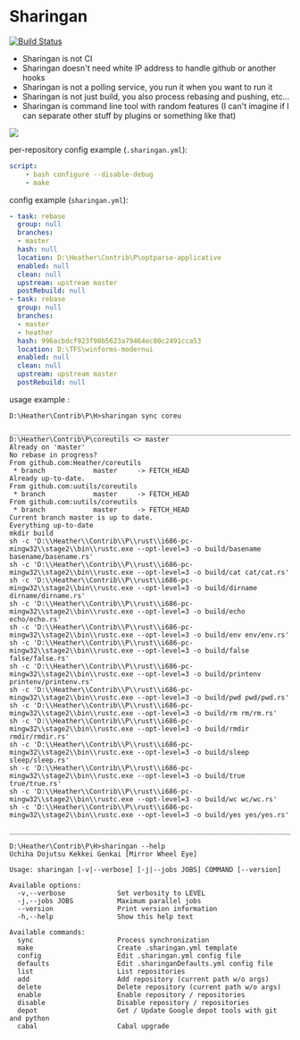 Sharingan
=========

[![Build Status](https://travis-ci.org/Heather/Sharingan.png?branch=master)](https://travis-ci.org/Heather/Sharingan)

 - Sharingan is not CI
 - Sharingan doesn't need white IP address to handle github or another hooks
 - Sharingan is not a polling service, you run it when you want to run it
 - Sharingan is not just build, you also process rebasing and pushing, etc...
 - Sharingan is command line tool with random features (I can't imagine if I can separate other stuff by plugins or something like that)

![](http://fc01.deviantart.net/fs70/f/2011/188/d/2/ember_mangekyou_sharingan_by_jinseiasakura-d3lcdmk.png)

per-repository config example (`.sharingan.yml`):
```yaml
script:
    - bash configure --disable-debug
    - make
```

config example (`sharingan.yml`):

```yaml
- task: rebase
  group: null
  branches:
  - master
  hash: null
  location: D:\Heather\Contrib\P\optparse-applicative
  enabled: null
  clean: null
  upstream: upstream master
  postRebuild: null
- task: rebase
  group: null
  branches:
  - master
  - heather
  hash: 996acbdcf923f98b5623a79464ec80c2491cca53
  location: D:\TFS\winforms-modernui
  enabled: null
  clean: null
  upstream: upstream master
  postRebuild: null
```

usage example :

``` shell
D:\Heather\Contrib\P\H>sharingan sync coreu
 __________________________________________________________________________________________
D:\Heather\Contrib\P\coreutils <> master
Already on 'master'
No rebase in progress?
From github.com:Heather/coreutils
 * branch            master     -> FETCH_HEAD
Already up-to-date.
From github.com:uutils/coreutils
 * branch            master     -> FETCH_HEAD
From github.com:uutils/coreutils
 * branch            master     -> FETCH_HEAD
Current branch master is up to date.
Everything up-to-date
mkdir build
sh -c 'D:\\Heather\\Contrib\\P\\rust\\i686-pc-mingw32\\stage2\\bin\\rustc.exe --opt-level=3 -o build/basename basename/basename.rs'
sh -c 'D:\\Heather\\Contrib\\P\\rust\\i686-pc-mingw32\\stage2\\bin\\rustc.exe --opt-level=3 -o build/cat cat/cat.rs'
sh -c 'D:\\Heather\\Contrib\\P\\rust\\i686-pc-mingw32\\stage2\\bin\\rustc.exe --opt-level=3 -o build/dirname dirname/dirname.rs'
sh -c 'D:\\Heather\\Contrib\\P\\rust\\i686-pc-mingw32\\stage2\\bin\\rustc.exe --opt-level=3 -o build/echo echo/echo.rs'
sh -c 'D:\\Heather\\Contrib\\P\\rust\\i686-pc-mingw32\\stage2\\bin\\rustc.exe --opt-level=3 -o build/env env/env.rs'
sh -c 'D:\\Heather\\Contrib\\P\\rust\\i686-pc-mingw32\\stage2\\bin\\rustc.exe --opt-level=3 -o build/false false/false.rs'
sh -c 'D:\\Heather\\Contrib\\P\\rust\\i686-pc-mingw32\\stage2\\bin\\rustc.exe --opt-level=3 -o build/printenv printenv/printenv.rs'
sh -c 'D:\\Heather\\Contrib\\P\\rust\\i686-pc-mingw32\\stage2\\bin\\rustc.exe --opt-level=3 -o build/pwd pwd/pwd.rs'
sh -c 'D:\\Heather\\Contrib\\P\\rust\\i686-pc-mingw32\\stage2\\bin\\rustc.exe --opt-level=3 -o build/rm rm/rm.rs'
sh -c 'D:\\Heather\\Contrib\\P\\rust\\i686-pc-mingw32\\stage2\\bin\\rustc.exe --opt-level=3 -o build/rmdir rmdir/rmdir.rs'
sh -c 'D:\\Heather\\Contrib\\P\\rust\\i686-pc-mingw32\\stage2\\bin\\rustc.exe --opt-level=3 -o build/sleep sleep/sleep.rs'
sh -c 'D:\\Heather\\Contrib\\P\\rust\\i686-pc-mingw32\\stage2\\bin\\rustc.exe --opt-level=3 -o build/true true/true.rs'
sh -c 'D:\\Heather\\Contrib\\P\\rust\\i686-pc-mingw32\\stage2\\bin\\rustc.exe --opt-level=3 -o build/wc wc/wc.rs'
sh -c 'D:\\Heather\\Contrib\\P\\rust\\i686-pc-mingw32\\stage2\\bin\\rustc.exe --opt-level=3 -o build/yes yes/yes.rs'
 __________________________________________________________________________________________
```

```shell
D:\Heather\Contrib\P\H>sharingan --help
Uchiha Dojutsu Kekkei Genkai [Mirror Wheel Eye]

Usage: sharingan [-v|--verbose] [-j|--jobs JOBS] COMMAND [--version]

Available options:
  -v,--verbose             Set verbosity to LEVEL
  -j,--jobs JOBS           Maximum parallel jobs
  --version                Print version information
  -h,--help                Show this help text

Available commands:
  sync                     Process synchronization
  make                     Create .sharingan.yml template
  config                   Edit .sharingan.yml config file
  defaults                 Edit .sharinganDefaults.yml config file
  list                     List repositories
  add                      Add repository (current path w/o args)
  delete                   Delete repository (current path w/o args)
  enable                   Enable repository / repositories
  disable                  Disable repository / repositories
  depot                    Get / Update Google depot tools with git and python
  cabal                    Cabal upgrade
```
